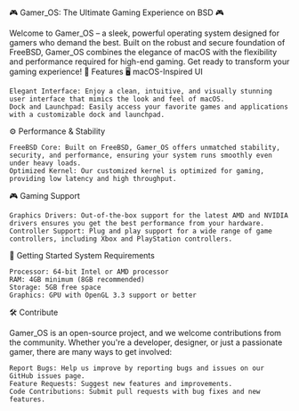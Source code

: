 🎮 Gamer_OS: The Ultimate Gaming Experience on BSD 🎮

Welcome to Gamer_OS – a sleek, powerful operating system designed for gamers who demand the best. Built on the robust and secure foundation of FreeBSD, Gamer_OS combines the elegance of macOS with the flexibility and performance required for high-end gaming. Get ready to transform your gaming experience!
🌟 Features
🖥️ macOS-Inspired UI

    Elegant Interface: Enjoy a clean, intuitive, and visually stunning user interface that mimics the look and feel of macOS.
    Dock and Launchpad: Easily access your favorite games and applications with a customizable dock and launchpad.

⚙️ Performance & Stability

    FreeBSD Core: Built on FreeBSD, Gamer_OS offers unmatched stability, security, and performance, ensuring your system runs smoothly even under heavy loads.
    Optimized Kernel: Our customized kernel is optimized for gaming, providing low latency and high throughput.

🎮 Gaming Support

    Graphics Drivers: Out-of-the-box support for the latest AMD and NVIDIA drivers ensures you get the best performance from your hardware.
    Controller Support: Plug and play support for a wide range of game controllers, including Xbox and PlayStation controllers.


🚀 Getting Started
System Requirements

    Processor: 64-bit Intel or AMD processor
    RAM: 4GB minimum (8GB recommended)
    Storage: 5GB free space
    Graphics: GPU with OpenGL 3.3 support or better


🛠️ Contribute

Gamer_OS is an open-source project, and we welcome contributions from the community. Whether you're a developer, designer, or just a passionate gamer, there are many ways to get involved:

    Report Bugs: Help us improve by reporting bugs and issues on our GitHub issues page.
    Feature Requests: Suggest new features and improvements.
    Code Contributions: Submit pull requests with bug fixes and new features.

